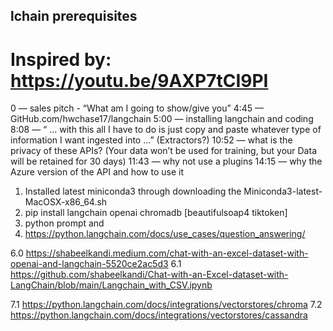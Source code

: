 ## lchain prerequisites

# Inspired by: https://youtu.be/9AXP7tCI9PI

0 — sales pitch - “What am I going to show/give you”
4:45 — GitHub.com/hwchase17/langchain
5:00 —  installing langchain and coding
8:08 — “ … with this all I have to do is just copy and paste whatever type of information I want ingested into …” (Extractors?)
10:52 — what is the privacy of these APIs? (Your data won’t be used for training, but your Data will be retained for 30 days)
11:43  —  why not use a plugins
14:15 —  why the Azure version of the API and how to use it

1. Installed latest miniconda3 through downloading the Miniconda3-latest-MacOSX-x86_64.sh
2. pip install  langchain  openai   chromadb  [beautifulsoap4  tiktoken]
3. python prompt and
4. https://python.langchain.com/docs/use_cases/question_answering/

6.0 https://shabeelkandi.medium.com/chat-with-an-excel-dataset-with-openai-and-langchain-5520ce2ac5d3
6.1 https://github.com/shabeelkandi/Chat-with-an-Excel-dataset-with-LangChain/blob/main/Langchain_with_CSV.ipynb

7.1 https://python.langchain.com/docs/integrations/vectorstores/chroma
7.2 https://python.langchain.com/docs/integrations/vectorstores/cassandra
